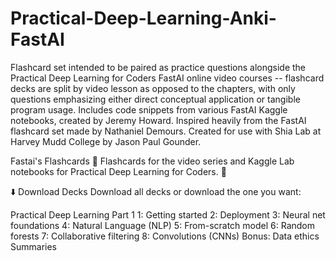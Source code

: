 # Practical-Deep-Learning-Anki-FastAI


Flashcard set intended to be paired as practice questions alongside the Practical Deep Learning for Coders FastAI online video courses -- flashcard decks are split by video lesson as opposed to the chapters, with only questions emphasizing either direct conceptual application or tangible program usage. Includes code snippets from various FastAI Kaggle notebooks, created by Jeremy Howard. Inspired heavily from the FastAI flashcard set made by Nathaniel Demours. Created for use with Shia Lab at Harvey Mudd College by Jason Paul Gounder.

Fastai's Flashcards
📕 Flashcards for the video series and Kaggle Lab notebooks for Practical Deep Learning for Coders. 📕

⬇️ Download Decks
Download all decks or download the one you want:

Practical Deep Learning
Part 1
1: Getting started
2: Deployment
3: Neural net foundations
4: Natural Language (NLP)
5: From-scratch model
6: Random forests
7: Collaborative filtering
8: Convolutions (CNNs)
Bonus: Data ethics
Summaries



